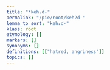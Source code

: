 ```yaml
---
title: "*keh₂d-"
permalink: "/pie/root/keh2d-"
lemma_to_sort: "keh₂d-"
klass: root
etymology: []
markers: []
synonyms: []
definitions: [["hatred, angriness"]]
topics: []
---
```

